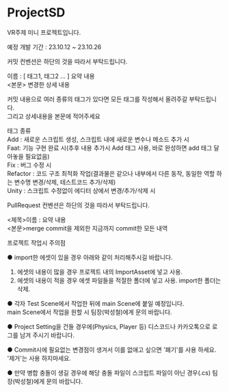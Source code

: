 # ProjectSD

VR주제 미니 프로젝트입니다.   
   
   
예정 개발 기간 : 23.10.12 ~ 23.10.26   
   
   
커밋 컨벤션은 하단의 것을 따라서 부탁드립니다.   
   
이름 : [ 태그1, 태그2 ... ] 요약 내용   
<본문> 변경한 상세 내용   
   
커밋 내용으로 여러 종류의 태그가 있다면 모든 태그를 작성해서 올려주갈 부탁드립니다.   
그리고 상세내용을 본문에 적어주세요   
   
태그 종류    
Add : 새로운 스크립트 생성, 스크립트 내에 새로운 변수나 메소드 추가 시    
Faat: 기능 구현 완료 시(추후 내용 추가시 Add 태그 사용, 바로 완성하면 add 태그 달아놓을 필요없음)   
Fix : 버그 수정 시   
Refactor : 코드 구조 최적화 작업(결과물은 같으나 내부에서 다른 동작, 동일한 역할 하는 변수명 변경/삭제, 테스트코드 추가/삭제)     
Unity : 스크립트 수정없이 에디터 상에서 변경/추가/삭제 시   
   
   
PullRequest 컨벤션은 하단의 것을 따라서 부탁드립니다.   
   
<제목>이름 : 요약 내용   
<본문>merge commit을 제외한 지금까지 commit한 모든 내역   
   
   
프로젝트 작업시 주의점   

● import한 에셋이 있을 경우 아래와 같이 처리해주시길 바랍니다.   
  1. 에셋의 내용이 많을 경우 프로젝트 내의 ImportAsset에 넣고 사용.   
  2. 에셋의 내용이 적을 경우 에셋 파일들을 적절한 폴더에 넣고 사용. import한 폴더는 삭제.   
      
● 각자 Test Scene에서 작업한 뒤에 main Scene에 붙일 예정입니다.   
  main Scene에서 작업을 원할 시 팀장(박성철)에게 문의 바랍니다.   

● Project Setting을 건들 경우에(Physics, Player 등) 디스코드나 카카오톡으로 로그를 남겨 주시기 바랍니다.    
    
● Commit시에 필요없는 변경점이 생겨서 이를 없애고 싶으면 '폐기'를 사용 하세요. '제거'는 사용 하지마세요.    
    
● 만약 병합 충돌이 생길 경우에 해당 충돌 파일이 스크립트 파일이 아닌 경우(.cs) 팀장(박성철)에게 문의 바랍니다.   

